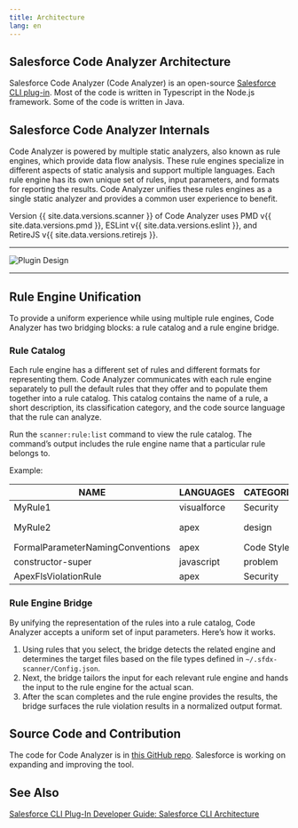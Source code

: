 ```yaml
---
title: Architecture
lang: en
---
```


## Salesforce Code Analyzer Architecture

Salesforce Code Analyzer (Code Analyzer) is an open-source [Salesforce CLI plug-in](https://developer.salesforce.com/docs/atlas.en-us.sfdx_cli_plugins.meta/sfdx_cli_plugins/cli_plugins_architecture.htm). Most of the code is written in Typescript in the Node.js framework. Some of the code is written in Java.

## Salesforce Code Analyzer Internals

Code Analyzer is powered by multiple static analyzers, also known as rule engines, which provide data flow analysis. These rule engines specialize in different aspects of static analysis and support multiple languages. Each rule engine has its own unique set of rules, input parameters, and formats for reporting the results. Code Analyzer unifies these rules engines as a single static analyzer and provides a common user experience to benefit.

Version {{ site.data.versions.scanner }} of Code Analyzer uses PMD v{{ site.data.versions.pmd }}, ESLint v{{ site.data.versions.eslint }}, and RetireJS v{{ site.data.versions.retirejs }}.

-------

![Plugin Design](./assets/images/ScannerPlugin.jpeg)

-------

## Rule Engine Unification

To provide a uniform experience while using multiple rule engines, Code Analyzer has two bridging blocks: a rule catalog and a rule engine bridge. 

### Rule Catalog

Each rule engine has a different set of rules and different formats for representing them. Code Analyzer communicates with each rule engine separately to pull the default rules that they offer and to populate them together into a rule catalog. This catalog contains the name of a rule, a short description, its classification category, and the code source language that the rule can analyze.

Run the ```scanner:rule:list``` command to view the rule catalog. The command’s output includes the rule engine name that a particular rule belongs to.

Example:

|NAME								|LANGUAGES		|CATEGORIES				|RULESETS [DEP]								|ENGINE	  		|
| ------- 							| ---------     | ---------				| ---------									| ---------		|
|MyRule1							|visualforce	|Security				|Basic VF									|pmd			|
|MyRule2							|apex			|design					|Complexity,Default ruleset...,quickstart 	|pmd			|
|FormalParameterNamingConventions	|apex			|Code Style				|quickstart									|pmd			|
|constructor-super					|javascript		|problem				|problem									|eslint			|
|ApexFlsViolationRule				|apex			|Security				|											|sfge			|

### Rule Engine Bridge

By unifying the representation of the rules into a rule catalog, Code Analyzer accepts a uniform set of input parameters. Here’s how it works.

1. Using rules that you select, the bridge detects the related engine and determines the target files based on the file types defined in ```~/.sfdx-scanner/Config.json```. 
2. Next, the bridge tailors the input for each relevant rule engine and hands the input to the rule engine for the actual scan.
3. After the scan completes and the rule engine provides the results, the bridge surfaces the rule violation results in a normalized output format.

## Source Code and Contribution

The code for Code Analyzer is in [this GitHub repo](https://github.com/forcedotcom/sfdx-scanner). Salesforce is working on expanding and improving the tool.

## See Also
[Salesforce CLI Plug-In Developer Guide: Salesforce CLI Architecture](https://developer.salesforce.com/docs/atlas.en-us.sfdx_cli_plugins.meta/sfdx_cli_plugins/cli_plugins_architecture.htm)
